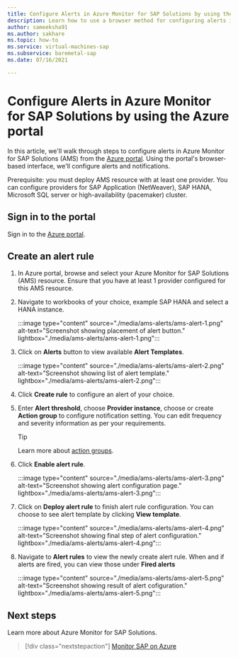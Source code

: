 ```yaml
---
title: Configure Alerts in Azure Monitor for SAP Solutions by using the Azure portal
description: Learn how to use a browser method for configuring alerts in Azure Monitor for SAP Solutions.
author: sameeksha91
ms.author: sakhare
ms.topic: how-to
ms.service: virtual-machines-sap
ms.subservice: baremetal-sap
ms.date: 07/16/2021

---	
```


# Configure Alerts in Azure Monitor for SAP Solutions by using the Azure portal

In this article, we'll walk through steps to configure alerts in Azure Monitor for SAP Solutions (AMS) from the [Azure portal](https://azure.microsoft.com/features/azure-portal). Using the portal's browser-based interface, we'll configure alerts and notifications.

Prerequisite: you must deploy AMS resource with at least one provider. You can configure providers for SAP Application (NetWeaver), SAP HANA, Microsoft SQL server or high-availability (pacemaker) cluster. 

## Sign in to the portal

Sign in to the [Azure portal](https://portal.azure.com).

## Create an alert rule

1.	In Azure portal, browse and select your Azure Monitor for SAP Solutions (AMS) resource. Ensure that you have at least 1 provider configured for this AMS resource. 
2.	Navigate to workbooks of your choice, example SAP HANA and select a HANA instance.

    :::image type="content" source="./media/ams-alerts/ams-alert-1.png" alt-text="Screenshot showing placement of alert button." lightbox="./media/ams-alerts/ams-alert-1.png":::
  
3.	Click on **Alerts** button to view available **Alert Templates**.

    :::image type="content" source="./media/ams-alerts/ams-alert-2.png" alt-text="Screenshot showing list of alert template." lightbox="./media/ams-alerts/ams-alert-2.png":::
    
4.	Click **Create rule** to configure an alert of your choice.
5.	Enter **Alert threshold**, choose **Provider instance**, choose or create **Action group** to configure notification setting. You can edit frequency and severity information as per your requirements.

    >[!Tip]
    > Learn more about [action groups](../../../azure-monitor/alerts/action-groups.md). 
    
7.	Click **Enable alert rule**.

    :::image type="content" source="./media/ams-alerts/ams-alert-3.png" alt-text="Screenshot showing alert configuration page." lightbox="./media/ams-alerts/ams-alert-3.png":::
    
7.	Click on **Deploy alert rule** to finish alert rule configuration. You can choose to see alert template by clicking **View template**.

    :::image type="content" source="./media/ams-alerts/ams-alert-4.png" alt-text="Screenshot showing final step of alert configuration." lightbox="./media/ams-alerts/ams-alert-4.png":::
    
8.	Navigate to **Alert rules** to view the newly create alert rule. When and if alerts are fired, you can view those under **Fired alerts**

    :::image type="content" source="./media/ams-alerts/ams-alert-5.png" alt-text="Screenshot showing result of alert cofiguration." lightbox="./media/ams-alerts/ams-alert-5.png":::

## Next steps

Learn more about Azure Monitor for SAP Solutions.

> [!div class="nextstepaction"]
> [Monitor SAP on Azure](monitor-sap-on-azure.md)
